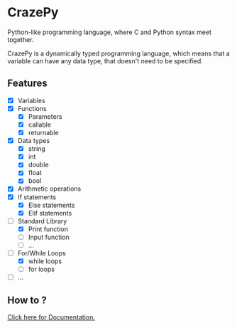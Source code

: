 
# CrazePy

Python-like programming language, where C and Python syntax meet together.

CrazePy is a dynamically typed programming language, which means that a variable can have any data type, that doesn't need to be specified.

## Features
- [x] Variables
- [x] Functions
    - [x] Parameters
    - [x] callable
    - [x] returnable
- [x] Data types
    - [x] string
    - [x] int
    - [x] double
    - [x] float
    - [x] bool
- [x] Arithmetic operations
- [x] If statements
    - [x] Else statements
    - [x] Elif statements
- [ ] Standard Library
    - [x] Print function
    - [ ] Input function
    - [ ] ...
- [ ] For/While Loops
    - [x] while loops
    - [ ] for loops
- [ ] ...
## How to ?
[Click here for Documentation.](docs.md)
